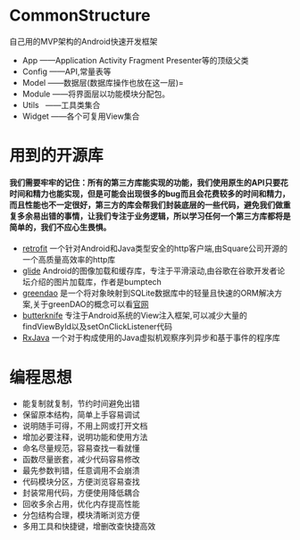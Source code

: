 # CommonStructure
自己用的MVP架构的Android快速开发框架

* App  ——Application Activity Fragment Presenter等的顶级父类
* Config  ——API,常量表等
* Model  ——数据层(数据库操作也放在这一层)=
* Module ——将界面层以功能模块分配包。
* Utils    ——工具类集合
* Widget  ——各个可复用View集合

# 用到的开源库
#### 我们需要牢牢的记住：所有的第三方库能实现的功能，我们使用原生的API只要花时间和精力也能实现，但是可能会出现很多的bug而且会花费较多的时间和精力，而且性能也不一定很好，第三方的库会帮我们封装底层的一些代码，避免我们做重复多余易出错的事情，让我们专注于业务逻辑，所以学习任何一个第三方库都将是简单的，我们不应心生畏惧。
* [retrofit](http://square.github.io/retrofit) 一个针对Android和Java类型安全的http客户端,由Square公司开源的一个高质量高效率的http库
* [glide](https://github.com/bumptech/glide) Android的图像加载和缓存库，专注于平滑滚动,由谷歌在谷歌开发者论坛介绍的图片加载库，作者是bumptech
* [greendao](https://github.com/greenrobot/greenDAO) 是一个将对象映射到SQLite数据库中的轻量且快速的ORM解决方案,关于greenDAO的概念可以看[官网](http://greenrobot.org/greendao/)
* [butterknife](https://github.com/JakeWharton/butterknife) 专注于Android系统的View注入框架,可以减少大量的findViewById以及setOnClickListener代码
* [RxJava](https://github.com/ReactiveX/RxJava) 一个对于构成使用的Java虚拟机观察序列异步和基于事件的程序库
# 编程思想

* 能复制就复制，节约时间避免出错
* 保留原本结构，简单上手容易调试
* 说明随手可得，不用上网或打开文档
* 增加必要注释，说明功能和使用方法
* 命名尽量规范，容易查找一看就懂
* 函数尽量嵌套，减少代码容易修改
* 最先参数判错，任意调用不会崩溃
* 代码模块分区，方便浏览容易查找
* 封装常用代码，方便使用降低耦合
* 回收多余占用，优化内存提高性能
* 分包结构合理，模块清晰浏览方便
* 多用工具和快捷键，增删改查快捷高效